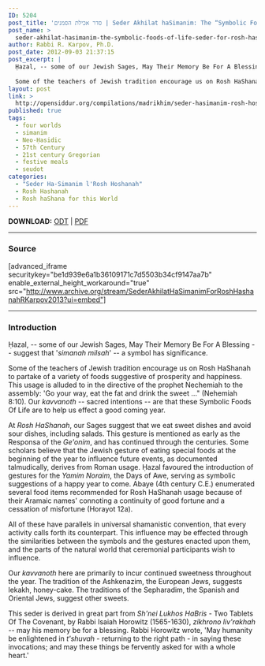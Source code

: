 ```yaml
---
ID: 5204
post_title: 'סדר אכילת הסמנים | Seder Akhilat haSimanim: The “Symbolic Foods of Life” Seder for Rosh Hashanah by R&#8217; R. Karpov, Ph.D.'
post_name: >
  seder-akhilat-hasimanim-the-symbolic-foods-of-life-seder-for-rosh-hashanah
author: Rabbi R. Karpov, Ph.D.
post_date: 2012-09-03 21:37:15
post_excerpt: |
  Ḥazal, -- some of our Jewish Sages, May Their Memory Be For A Blessing -- suggest that '<em>simanah milsah</em>' -- a symbol has significance.
  
  Some of the teachers of Jewish tradition encourage us on Rosh HaShanah to partake of a variety of foods suggestive of prosperity and happiness. This usage is alluded to in the directive of the prophet Nechemiah to the assembly: 'Go your way, eat the fat and drink the sweet ..." (Nechemiah 8:10). Our <em>kavvanoth</em> -- sacred intentions -- are that these Symbolic Foods Of Life are to help us effect a good coming year.
layout: post
link: >
  http://opensiddur.org/compilations/madrikhim/seder-hasimanim-rosh-hoshanah/seder-akhilat-hasimanim-the-symbolic-foods-of-life-seder-for-rosh-hashanah/
published: true
tags:
  - four worlds
  - simanim
  - Neo-Ḥasidic
  - 57th Century
  - 21st century Gregorian
  - festive meals
  - seudot
categories:
  - "Seder Ha-Simanim l'Rosh Hoshanah"
  - Rosh Hashanah
  - Rosh haShana for this World
---
```

<strong>DOWNLOAD:</strong> <a href="http://opensiddur.org/wp-content/uploads/2012/09/Rabbi-R-Karpov-Seder-Achilath-HaSimonim-for-Rosh-Hashana-5773.odt">ODT</a> | <a href="http://opensiddur.org/wp-content/uploads/2012/09/Rabbi-R-Karpov-Seder-Achilath-HaSimonim-for-Rosh-Hashana-5773.pdf">PDF</a>

<hr />

<h3>Source</h3>

[advanced_iframe securitykey="be1d939e6a1b36109171c7d5503b34cf9147aa7b" enable_external_height_workaround="true" src="http://www.archive.org/stream/SederAkhilatHaSimanimForRoshHashanahRKarpov2013?ui=embed"]

<hr />

<div class="english">

<h3>Introduction</h3>

Ḥazal, -- some of our Jewish Sages, May Their Memory Be For A Blessing -- suggest that '<em>simanah milsah</em>' -- a symbol has significance.

Some of the teachers of Jewish tradition encourage us on Rosh HaShanah to partake of a variety of foods suggestive of prosperity and happiness. This usage is alluded to in the directive of the prophet Nechemiah to the assembly: 'Go your way, eat the fat and drink the sweet ..." (Nehemiah 8:10). Our <em>kavvanoth</em> -- sacred intentions -- are that these Symbolic Foods Of Life are to help us effect a good coming year.

At <em>Rosh HaShanah</em>, our Sages suggest that we eat sweet dishes and avoid sour dishes, including salads. This gesture is mentioned as early as the Responsa of the <em>Ge'onim</em>, and has continued through the centuries. Some scholars believe that the Jewish gesture of eating special foods at the beginning of the year to influence future events, as documented talmudically, derives from Roman usage. Ḥazal favoured the introduction of gestures for the <em>Yamim Noraim</em>, the Days of Awe, serving as symbolic suggestions of a happy year to come. Abaye (4th century C.E.) enumerated several food items recommended for Rosh HaShanah usage because of their Aramaic names' connoting a continuity of good fortune and a cessation of misfortune (Horayot 12a).

All of these have parallels in universal shamanistic convention, that every activity calls forth its counterpart. This influence may be effected through the similarities between the symbols and the gestures enacted upon them, and the parts of the natural world that ceremonial participants wish to influence.

Our <em>kavvanoth</em> here are primarily to incur continued sweetness throughout the year. The tradition of the Ashkenazim, the European Jews, suggests lekakh, honey-cake. The traditions of the Sepharadim, the Spanish and Oriental Jews, suggest other sweets.

This seder is derived in great part from <em>Sh'nei Lukhos HaBris</em> - Two Tablets Of The Covenant, by Rabbi Isaiah Horowitz (1565-1630), <em>zikhrono liv'rakhah</em> -- may his memory be for a blessing. Rabbi Horowitz wrote, 'May humanity be enlightened in <em>t'shuvah</em> - returning to the right path - in saying these invocations; and may these things be fervently asked for with a whole heart.'
</div>
